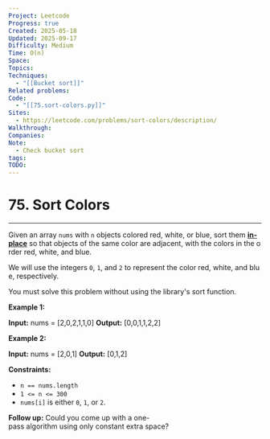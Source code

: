 ```yaml
---
Project: Leetcode
Progress: true
Created: 2025-05-18
Updated: 2025-09-17
Difficulty: Medium
Time: O(n)
Space:
Topics:
Techniques:
  - "[[Bucket sort]]"
Related problems:
Code:
  - "[[75.sort-colors.py]]"
Sites:
  - https://leetcode.com/problems/sort-colors/description/
Walkthrough:
Companies:
Note:
  - Check bucket sort
tags:
TODO:
---
```

# 75. Sort Colors
---
Given an array `nums` with `n` objects colored red, white, or blue, sort them **[in-place](https://en.wikipedia.org/wiki/In-place_algorithm)** so that objects of the same color are adjacent, with the colors in the order red, white, and blue.

We will use the integers `0`, `1`, and `2` to represent the color red, white, and blue, respectively.

You must solve this problem without using the library's sort function.

**Example 1:**

**Input:** nums = [2,0,2,1,1,0]
**Output:** [0,0,1,1,2,2]

**Example 2:**

**Input:** nums = [2,0,1]
**Output:** [0,1,2]

**Constraints:**

- `n == nums.length`
- `1 <= n <= 300`
- `nums[i]` is either `0`, `1`, or `2`.

**Follow up:** Could you come up with a one-pass algorithm using only constant extra space?
